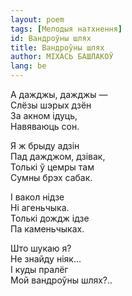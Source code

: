 ```yaml
---
layout: poem
tags: [Мелодыя натхнення]
id: Вандроўны шлях
title: Вандроўны шлях
author: МІХАСЬ БАШЛАКОЎ
lang: be
---
```



 
А дажджы, дажджы —  
Слёзы шэрых дзён  
За акном ідуць,  
Навяваюць сон.  

Я ж брыду адзін  
Пад дажджом, дзівак,  
Толькі ў цемры там  
Сумны брэх сабак.  

I вакол нідзе  
Hi агеньчыка.  
Толькі дождж ідзе  
Па каменьчыках.  

Што шукаю я?  
He знайду ніяк...  
I куды пралёг  
Мой вандроўны шлях?..  